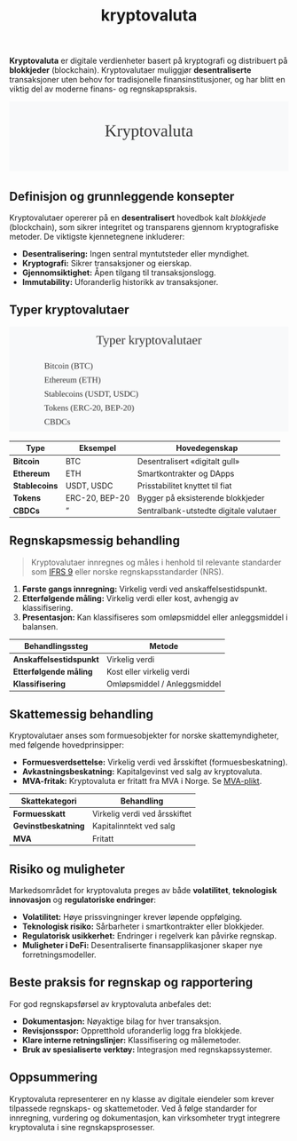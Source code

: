 ﻿---
title: "kryptovaluta"
seoTitle: "kryptovaluta"
description: '**Kryptovaluta** er digitale verdienheter basert på kryptografi og distribuert på **blokkjeder** (blockchain). Kryptovalutaer muliggjør **desentraliserte** t...'
summary: "Grunnleggende om kryptovaluta for regnskap: hva det er, regnskapsmessig og skattemessig behandling i Norge, samt risiko og beste praksis."
---

**Kryptovaluta** er digitale verdienheter basert på kryptografi og distribuert på **blokkjeder** (blockchain). Kryptovalutaer muliggjør **desentraliserte** transaksjoner uten behov for tradisjonelle finansinstitusjoner, og har blitt en viktig del av moderne finans- og regnskapspraksis.

![Kryptovaluta](kryptovaluta-image.svg)

## Definisjon og grunnleggende konsepter

Kryptovalutaer opererer på en **desentralisert** hovedbok kalt *blokkjede* (blockchain), som sikrer integritet og transparens gjennom kryptografiske metoder. De viktigste kjennetegnene inkluderer:

* **Desentralisering:** Ingen sentral myntutsteder eller myndighet.
* **Kryptografi:** Sikrer transaksjoner og eierskap.
* **Gjennomsiktighet:** Åpen tilgang til transaksjonslogg.
* **Immutability:** Uforanderlig historikk av transaksjoner.

## Typer kryptovalutaer

![Typer kryptovalutaer](kryptovaluta-typer.svg)

| Type             | Eksempel       | Hovedegenskap                     |
|------------------|----------------|-----------------------------------|
| **Bitcoin**      | BTC            | Desentralisert «digitalt gull»     |
| **Ethereum**     | ETH            | Smartkontrakter og DApps          |
| **Stablecoins**  | USDT, USDC     | Prisstabilitet knyttet til fiat   |
| **Tokens**       | ERC-20, BEP-20 | Bygger på eksisterende blokkjeder |
| **CBDCs**        | ”              | Sentralbank-utstedte digitale valutaer |

## Regnskapsmessig behandling

> Kryptovalutaer innregnes og måles i henhold til relevante standarder som [IFRS 9](/blogs/regnskap/hva-er-ifrs "Hva er IFRS? Komplett Guide til Internasjonale Regnskapsstandarder") eller norske regnskapsstandarder (NRS).

1. **Første gangs innregning:** Virkelig verdi ved anskaffelsestidspunkt.
2. **Etterfølgende måling:** Virkelig verdi eller kost, avhengig av klassifisering.
3. **Presentasjon:** Kan klassifiseres som omløpsmiddel eller anleggsmiddel i balansen.

| Behandlingssteg           | Metode                      |
|---------------------------|-----------------------------|
| **Anskaffelsestidspunkt** | Virkelig verdi              |
| **Etterfølgende måling**  | Kost eller virkelig verdi   |
| **Klassifisering**        | Omløpsmiddel / Anleggsmiddel |

## Skattemessig behandling

Kryptovalutaer anses som formuesobjekter for norske skattemyndigheter, med følgende hovedprinsipper:

* **Formuesverdsettelse:** Virkelig verdi ved årsskiftet (formuesbeskatning).
* **Avkastningsbeskatning:** Kapitalgevinst ved salg av kryptovaluta.
* **MVA-fritak:** Kryptovaluta er fritatt fra MVA i Norge. Se [MVA-plikt](/blogs/regnskap/hva-er-avgiftsplikt-mva "Hva er MVA-plikt? Komplett Guide til Merverdiavgift").

| Skattekategori       | Behandling                       |
|----------------------|----------------------------------|
| **Formuesskatt**     | Virkelig verdi ved årsskiftet    |
| **Gevinstbeskatning**| Kapitalinntekt ved salg          |
| **MVA**              | Fritatt                          |

## Risiko og muligheter

Markedsområdet for kryptovaluta preges av både **volatilitet**, **teknologisk innovasjon** og **regulatoriske endringer**:

* **Volatilitet:** Høye prissvingninger krever løpende oppfølging.
* **Teknologisk risiko:** Sårbarheter i smartkontrakter eller blokkjeder.
* **Regulatorisk usikkerhet:** Endringer i regelverk kan påvirke regnskap.
* **Muligheter i DeFi:** Desentraliserte finansapplikasjoner skaper nye forretningsmodeller.

## Beste praksis for regnskap og rapportering

For god regnskapsførsel av kryptovaluta anbefales det:

* **Dokumentasjon:** Nøyaktige bilag for hver transaksjon.
* **Revisjonsspor:** Oppretthold uforanderlig logg fra blokkjede.
* **Klare interne retningslinjer:** Klassifisering og målemetoder.
* **Bruk av spesialiserte verktøy:** Integrasjon med regnskapssystemer.

## Oppsummering

Kryptovaluta representerer en ny klasse av digitale eiendeler som krever tilpassede regnskaps- og skattemetoder. Ved å følge standarder for innregning, vurdering og dokumentasjon, kan virksomheter trygt integrere kryptovaluta i sine regnskapsprosesser.







